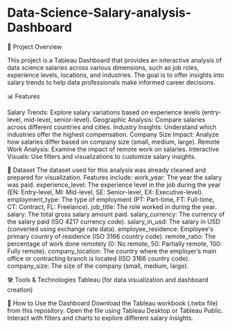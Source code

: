 # Data-Science-Salary-analysis-Dashboard

📌 Project Overview

This project is a Tableau Dashboard that provides an interactive analysis of data science salaries across various dimensions, such as job roles, experience levels, locations, and industries. The goal is to offer insights into salary trends to help data professionals make informed career decisions.

📊 Features

Salary Trends: Explore salary variations based on experience levels (entry-level, mid-level, senior-level).
Geographic Analysis: Compare salaries across different countries and cities.
Industry Insights: Understand which industries offer the highest compensation.
Company Size Impact: Analyze how salaries differ based on company size (small, medium, large).
Remote Work Analysis: Examine the impact of remote work on salaries.
Interactive Visuals: Use filters and visualizations to customize salary insights.

📂 Dataset
The dataset used for this analysis was already cleaned and prepared for visualization.
Features include:
work_year: The year the salary was paid.
experience_level: The experience level in the job during the year (EN: Entry-level, MI: Mid-level, SE: Senior-level, EX: Executive-level).
employment_type: The type of employment (PT: Part-time, FT: Full-time, CT: Contract, FL: Freelance).
job_title: The role worked in during the year.
salary: The total gross salary amount paid.
salary_currency: The currency of the salary paid (ISO 4217 currency code).
salary_in_usd: The salary in USD (converted using exchange rate data).
employee_residence: Employee's primary country of residence (ISO 3166 country code).
remote_ratio: The percentage of work done remotely (0: No remote, 50: Partially remote, 100: Fully remote).
company_location: The country where the employer’s main office or contracting branch is located (ISO 3166 country code).
company_size: The size of the company (small, medium, large).

🛠 Tools & Technologies
Tableau (for data visualization and dashboard creation)

🚀 How to Use the Dashboard
Download the Tableau workbook (.twbx file) from this repository.
Open the file using Tableau Desktop or Tableau Public.
Interact with filters and charts to explore different salary insights.
